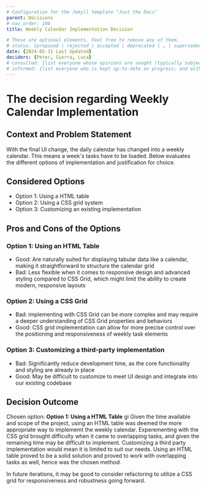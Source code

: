 ```yaml
---
# Configuration for the Jekyll template "Just the Docs"
parent: Decisions
# nav_order: 100
title: Weekly Calendar Implementation Decision

# These are optional elements. Feel free to remove any of them.
# status: {proposed | rejected | accepted | deprecated | … | superseded by [ADR-0005](0005-example.md)}
date: {2024-05-31 Last Updated}
deciders: {Peter, Sierra, Luca}
# consulted: {list everyone whose opinions are sought (typically subject-matter experts); and with whom there is a two-way communication}
# informed: {list everyone who is kept up-to-date on progress; and with whom there is a one-way communication}
---
```

<!-- we need to disable MD025, because we use the different heading "ADR Template" in the homepage (see above) than it is foreseen in the template -->
<!-- markdownlint-disable-next-line MD025 -->
# The decision regarding Weekly Calendar Implementation

## Context and Problem Statement
With the final UI change, the daily calendar has changed into a weekly calendar. This means a week's tasks have to be loaded.
Below evaluates the different options of implementation and justification for choice.


<!-- {Describe the context and problem statement, e.g., in free form using two to three sentences or in the form of an illustrative story.
 You may want to articulate the problem in form of a question and add links to collaboration boards or issue management systems.} -->

<!-- This is an optional element. Feel free to remove. -->
<!-- ## Decision Drivers

* {decision driver 1, e.g., a force, facing concern, …}
* {decision driver 2, e.g., a force, facing concern, …} -->
<!-- * … numbers of drivers can vary -->

## Considered Options

* Option 1: Using a HTML table
* Option 2: Using a CSS grid system
* Option 3: Customizing an existing implementation
<!-- * … numbers of options can vary -->


<!-- {justification. e.g., only option, which meets k.o. criterion decision driver | which resolves force {force} | … | comes out best (see below)}. -->

<!-- This is an optional element. Feel free to remove. -->
<!-- ### Consequences

* Good, because {positive consequence, e.g., improvement of one or more desired qualities, …}
* Bad, because {negative consequence, e.g., compromising one or more desired qualities, …}
* … numbers of consequences can vary -->

<!-- This is an optional element. Feel free to remove. -->
<!-- ## Validation

{describe how the implementation of/compliance with the ADR is validated. E.g., by a review or an ArchUnit test} -->

<!-- This is an optional element. Feel free to remove. -->
## Pros and Cons of the Options

### Option 1: Using an HTML Table
* Good: Are naturally suited for displaying tabular data like a calendar, making it straightforward to structure the calendar grid
* Bad: Less flexible when it comes to responsive design and advanced styling compared to CSS Grid, which might limit the ability to create modern, responsive layouts

### Option 2: Using a CSS Grid
* Bad: implementing with CSS Grid can be more complex and may require a deeper understanding of CSS Grid properties and behaviors
* Good: CSS grid implementation can allow for more precise control over the positioning and responsiveness of weekly task elements

### Option 3: Customizing a third-party implementation
* Bad: Significantly reduce development time, as the core functionality and styling are already in place
* Good: May be difficult to customize to meet UI design and integrate into our existing codebase


## Decision Outcome

Chosen option: **Option 1: Using a HTML Table**
gi
Given the time available and scope of the project, using an HTML table was deemed the more appropriate way to implememt the weekly calendar. Experementing with the CSS grid brought difficulty when it came to overlapping tasks, and given the remaining time may be difficult to implement. Customizing a third party implementation would mean it is limited to suit our needs. Using an HTML table proved to be a solid solution and proved to work with overlapping tasks as well, hence was the chosen method.

In future iterations, it may be good to consider refactoring to utilize a CSS grid for responsiveness and robustness going forward.


<!-- Because -->
<!-- This is an optional element. Feel free to remove. -->
<!-- ## More Information

{You might want to provide additional evidence/confidence for the decision outcome here and/or
 document the team agreement on the decision and/or
 define when this decision when and how the decision should be realized and if/when it should be re-visited and/or
 how the decision is validated.
 Links to other decisions and resources might here appear as well.} -->
